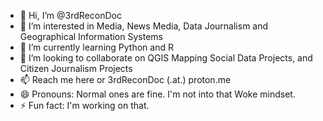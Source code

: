 - 👋 Hi, I’m @3rdReconDoc
- 👀 I’m interested in Media, News Media, Data Journalism and Geographical Information Systems
- 🌱 I’m currently learning Python and R
- 💞️ I’m looking to collaborate on QGIS Mapping Social Data Projects, and Citizen Journalism Projects
- 📫 Reach me here or 3rdReconDoc (.at.) proton.me
- 😄 Pronouns: Normal ones are fine. I'm not into that Woke mindset.
- ⚡ Fun fact: I'm working on that.

<!---
3rdReconDoc/3rdReconDoc is a ✨ special ✨ repository because its `README.md` (this file) appears on your GitHub profile.
You can click the Preview link to take a look at your changes.
--->

